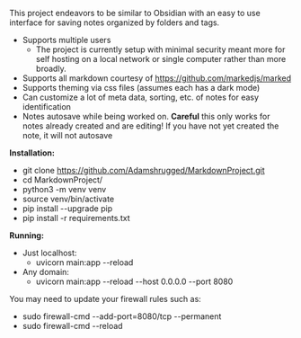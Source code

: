 This project endeavors to be similar to Obsidian with an easy to use interface for saving notes organized by folders and tags.
- Supports multiple users
   - The project is currently setup with minimal security meant more for self hosting on a local network or single computer rather than more broadly.
- Supports all markdown courtesy of https://github.com/markedjs/marked
- Supports theming via css files (assumes each has a dark mode)
- Can customize a lot of meta data, sorting, etc. of notes for easy identification
- Notes autosave while being worked on. **Careful** this only works for notes already created and are editing! If you have not yet created the note, it will not autosave


**Installation:**
- git clone https://github.com/Adamshrugged/MarkdownProject.git
- cd MarkdownProject/
- python3 -m venv venv
- source venv/bin/activate
- pip install --upgrade pip
- pip install -r requirements.txt


**Running:**
- Just localhost:
   - uvicorn main:app --reload
- Any domain:
   - uvicorn main:app --reload --host 0.0.0.0 --port 8080

You may need to update your firewall rules such as:
- sudo firewall-cmd --add-port=8080/tcp --permanent
- sudo firewall-cmd --reload